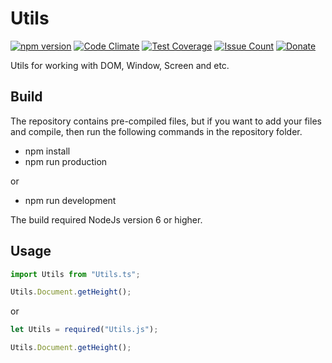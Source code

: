 
# Utils

[![npm version](https://badge.fury.io/js/Utils.svg)](https://github.com/CrazySquirrel/Utils)
[![Code Climate](https://codeclimate.com/github/CrazySquirrel/Utils/badges/gpa.svg)](https://codeclimate.com/github/CrazySquirrel/Utils)
[![Test Coverage](https://codeclimate.com/github/CrazySquirrel/Utils/badges/coverage.svg)](https://codeclimate.com/github/CrazySquirrel/Utils/coverage)
[![Issue Count](https://codeclimate.com/github/CrazySquirrel/Utils/badges/issue_count.svg)](https://codeclimate.com/github/CrazySquirrel/Utils)
[![Donate](https://img.shields.io/badge/donate-%E2%99%A5-red.svg)](http://crazysquirrel.ru/support/)

Utils for working with DOM, Window, Screen and etc.

## Build

The repository contains pre-compiled files, but if you want to add your
files and compile, then run the following commands in the repository folder.

* npm install
* npm run production

or

* npm run development

The build required NodeJs version 6 or higher.

## Usage

```TypeScript
import Utils from "Utils.ts";

Utils.Document.getHeight();
```

or

```JavaScript
let Utils = required("Utils.js");

Utils.Document.getHeight();
```